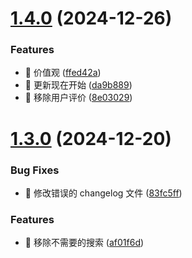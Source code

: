 # [1.4.0](https://github.com/liunnn1994/2077tech/compare/v1.3.0...v1.4.0) (2024-12-26)


### Features

* 🎸 价值观 ([ffed42a](https://github.com/liunnn1994/2077tech/commit/ffed42ae501ee89b9a098261b6fe8153451b52c5))
* 🎸 更新现在开始 ([da9b889](https://github.com/liunnn1994/2077tech/commit/da9b8894469e7110429345b7b3a37e3eaff8a868))
* 🎸 移除用户评价 ([8e03029](https://github.com/liunnn1994/2077tech/commit/8e03029ee05eeac4ab8953c1a0f748006f3573c2))

# [1.3.0](https://github.com/liunnn1994/2077tech/compare/v1.2.0...v1.3.0) (2024-12-20)


### Bug Fixes

* 🐛 修改错误的 changelog 文件 ([83fc5ff](https://github.com/liunnn1994/2077tech/commit/83fc5fff61017a7b2e33d93dc2be3c04d2d451ad))


### Features

* 🎸 移除不需要的搜索 ([af01f6d](https://github.com/liunnn1994/2077tech/commit/af01f6d2bd81fc013c798cf2a83b1f8be5e80e0b))
